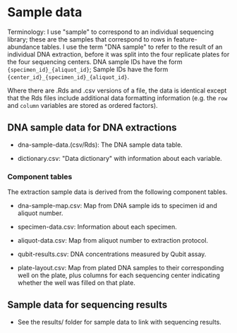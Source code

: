 # Sample data

Terminology: I use "sample" to correspond to an individual sequencing library;
these are the samples that correspond to rows in feature-abundance tables. I
use the term "DNA sample" to refer to the result of an individual DNA
extraction, before it was split into the four replicate plates for the four
sequencing centers. DNA sample IDs have the form `{specimen_id}_{aliquot_id}`;
Sample IDs have the form `{center_id}_{specimen_id}_{aliquot_id}`.

Where there are .Rds and .csv versions of a file, the data is identical except
that the Rds files include additional data formatting information (e.g. the
`row` and `column` variables are stored as ordered factors).

## DNA sample data for DNA extractions

* dna-sample-data.(csv/Rds): The DNA sample data table.

* dictionary.csv: "Data dictionary" with information about each variable.

### Component tables

The extraction sample data is derived from the following component tables.

* dna-sample-map.csv: Map from DNA sample ids to specimen id and aliquot
  number.

* specimen-data.csv: Information about each specimen.

* aliquot-data.csv: Map from aliquot number to extraction protocol.

* qubit-results.csv: DNA concentrations measured by Qubit assay.

* plate-layout.csv: Map from plated DNA samples to their corresponding well on
  the plate, plus columns for each sequencing center indicating whether the
  well was filled on that plate.

## Sample data for sequencing results

* See the results/ folder for sample data to link with sequencing results.
